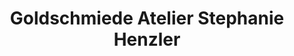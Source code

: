 ---
title: "Goldschmiede Atelier Stephanie Henzler"
url: /nuertingen/goldschmiede-atelier-stephanie-henzler/
shop: Schmuck
---